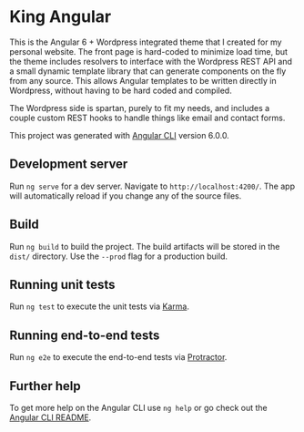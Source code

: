 # King Angular

This is the Angular 6 + Wordpress integrated theme that I created for my personal website. The front page is hard-coded to minimize load time, but the theme includes resolvers to interface with the Wordpress REST API and a small dynamic template library that can generate components on the fly from any source. This allows Angular templates to be written directly in Wordpress, without having to be hard coded and compiled. 

The Wordpress side is spartan, purely to fit my needs, and includes a couple custom REST hooks to handle things like email and contact forms.

This project was generated with [Angular CLI](https://github.com/angular/angular-cli) version 6.0.0.

## Development server

Run `ng serve` for a dev server. Navigate to `http://localhost:4200/`. The app will automatically reload if you change any of the source files.

## Build

Run `ng build` to build the project. The build artifacts will be stored in the `dist/` directory. Use the `--prod` flag for a production build.

## Running unit tests

Run `ng test` to execute the unit tests via [Karma](https://karma-runner.github.io).

## Running end-to-end tests

Run `ng e2e` to execute the end-to-end tests via [Protractor](http://www.protractortest.org/).

## Further help

To get more help on the Angular CLI use `ng help` or go check out the [Angular CLI README](https://github.com/angular/angular-cli/blob/master/README.md).

